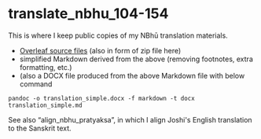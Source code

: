 # translate_nbhu_104-154
This is where I keep public copies of my NBhū translation materials.

* [Overleaf source files](https://www.overleaf.com/read/vpnjgqqqptww) (also in form of zip file here)
* simplified Markdown derived from the above (removing footnotes, extra formatting, etc.)
* (also a DOCX file produced from the above Markdown file with below command

~~~
pandoc -o translation_simple.docx -f markdown -t docx translation_simple.md
~~~

See also “align_nbhu_pratyaksa”, in which I align Joshi's English translation to the Sanskrit text.